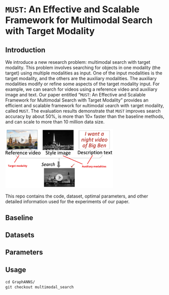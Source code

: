 # $\mathtt{MUST}$: An Effective and Scalable Framework for Multimodal Search with Target Modality
## Introduction

We introduce a new research problem: multimodal search with target modality. This problem involves searching for objects in one modality (the target) using multiple modalities as input. One of the input modalities is the target modality, and the others are the auxiliary modalities. The auxiliary modalities modify or refine some aspects of the target modality input. For example, we can search for videos using a reference video and auxiliary image and text. Our paper entitled “$\mathtt{MUST}$: An Effective and Scalable Framework for Multimodal Search with Target Modality” provides an efficient and scalable framework for `mu`ltimodal `s`earch with `t`arget modality, called $\mathtt{MUST}$. The evaluation results demonstrate that $\mathtt{MUST}$ improves search accuracy by about 50%, is more than 10$\times$ faster than the baseline methods, and can scale to more than 10 million data size.

<img src="./figures/video_search_example.png" alt="video_search_example" style="zoom:33%;" />

This repo contains the code, dataset, optimal parameters, and other detailed information used for the experiments of our paper.

## Baseline



## Datasets



## Parameters



## Usage

```shell
cd GraphANNS/
git checkout multimodal_search
```

